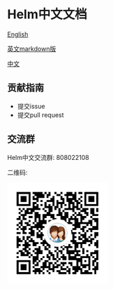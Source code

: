 # Helm中文文档

[English](docs/en/README.md)

[英文markdown版](docs/en/README.md)

[中文](https://docs-helm.codeforfun.cn/cn/README.html)

## 贡献指南

- 提交issue
- 提交pull request

## 交流群

Helm中文交流群: 808022108

二维码:

<p>
  <a href="//shang.qq.com/wpa/qunwpa?idkey=d6aa90b5aa23754d9fa6df1d12dc0de62ca77ab22db6c601fc7dc8a10744e2de">
    <img width="230" src="https://raw.githubusercontent.com/qq253498229/docs-helm/master/qrcode.png">
  </a>
</p>

